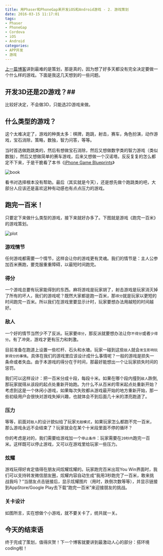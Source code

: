 ```yaml
---
title: 用Phaser和PhoneGap来开发iOS和Android游戏 - 2. 游戏策划
date: 2016-03-15 11:17:01
tags:
- Phaser
- PhoneGap
- Cordova
- iOS
- Android
categories:
- APP开发
- 游戏
---
```

[上一篇博客](http://zhongzhu.github.io/2016/03/11/%E7%94%A8Phaser%E5%92%8CPhoneGap%E6%9D%A5%E5%BC%80%E5%8F%91iOS%E5%92%8CAndroid%E6%B8%B8%E6%88%8F-1-%E4%B8%BA%E4%BB%80%E4%B9%88%E5%86%99%E8%BF%99%E7%AF%87%E5%8D%9A%E5%AE%A2/)讲到最难的是策划，那是真的，因为想了好多天都没有完全决定要做一个什么样的游戏。下面是我这几天想到的一些问题。

## 开发3D还是2D游戏？##
比较好决定，不会做3D，只能选2D游戏来做。

## 什么类型的游戏？ ##
这个太难决定了，游戏的种类太多：棋牌，跑跳，射击，赛车，角色扮演，动作游戏，宝石消除，策略，数独，智力问答，等等。
<!-- more -->

当时首选做跑跳类的，然后有想做宝石消除，然后又想做数字类的智力游戏（类似数独），然后又想做简单的赛车游戏，后来又想做一个汉诺塔。反反复复的怎么都定不下来，于是干脆看了本书《[iPhone Game Blueprints](https://book.douban.com/subject/26747160/)》

![book](1.jpg)

看书对选择根本没有帮助。最后（其实就是今天），还是想先做个跑跳类的吧，大部分人应该还是喜欢这种有动感也有点点压力的游戏。

## 跑完一百米！ ##
只要定下来做什么类型的游戏，接下来就好办多了。下图就是游戏《跑完一百米》的游戏策划。

![plot](2.PNG)

### 游戏情节 ###
任何游戏都需要一个情节，这样会让你的游戏更有灵魂。我们的情节是：主人公参加百米赛跑，要克服重重障碍，以最短时间跑完。

### 得分 ###
一个游戏总要有玩家能得到的东西。麻将游戏是玩家胡了，射击游戏是玩家消灭掉了所有的坏人，我们的游戏呢？既然大家都是跑一百米，那`得分`就是玩家以更短的时间跑完一百米。所以我们在游戏里要显示计时，玩家要想办法用越短的时间越好。

### 敌人 ###
一个好的情节当然少不了反派。玩家要`得分`，那反派就要想办法让你`不得分`或者`少得分`。有了冲突，游戏才更有压力和刺激。

目前准备在跑道上设置一些栏杆、石头和水塘。玩家一碰到这些`敌人`就会`发生影响玩家得分的事情`。具体在我们的游戏里应该设计成什么事情呢？一般的游戏是损失一条命或者失血。由于本游戏的得分在于时间，那最好能想出一个让玩家损失时间的惩罚。

我们可以这样设计：把一百米分成十段，每段十米。如果在哪个段内撞到`敌人`跌倒,那玩家就得从该段的起点处重新开始跑。为什么不从百米的零米起点处重新开始？考虑到这是一个休闲小游戏，如果每次失败都从游戏最开始的地方重新开始，那一些初级用户会很快对游戏失掉兴趣，也就体会不到后面几十米的漂亮跑道了。

### 压力 ###
等等，前面对`敌人`的设计貌似给了玩家`无敌模式`，如果玩家怎么都跑不完一百米，那么游戏永远不会结束了？玩家就会在某个十米段里面不停的循环？

你的考虑是对的，我们需要给游戏加一个`停止条件`：玩家需要在`20秒内`跑完一百米。这样既可以停止游戏，又可以在游戏里给玩家一些压力。

### 炫耀 ###
游戏玩得好肯定值得在朋友间炫耀炫耀的。玩家跑完百米出现You Win界面时，我们可以支持转发微信朋友圈，炫耀内容自动生成“我用3秒跑完了一百米，敢来挑战我吗？”当朋友点击链接后，显示炫耀图片（用时，跌倒次数等等），并显示链接到AppStore/Google Play去下载“跑完一百米”来迎接朋友的挑战。

### 关卡设计 ###
如图所言，实在想做个小游戏，就不要关卡了，统共就一关。

## 今天的结束语 ##
终于完成了策划，值得庆贺！下一个博客就要讲到最激动人心的部分：搭环境coding啦！